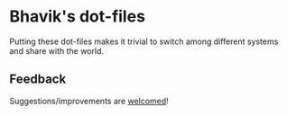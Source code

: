 # Bhavik's dot-files
Putting these dot-files makes it trivial to switch among different systems and share with the world.

## Feedback
Suggestions/improvements are [welcomed](https://github.com/bhavik2936/dot-files/issues)!

